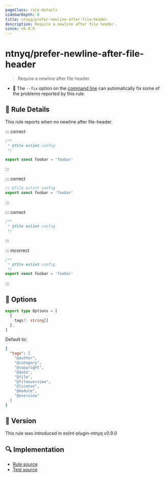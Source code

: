 ```yaml
---
pageClass: rule-details
sidebarDepth: 0
title: ntnyq/prefer-newline-after-file-header
description: Require a newline after file header.
since: v0.9.0
---
```


# ntnyq/prefer-newline-after-file-header

> Require a newline after file header.

- :wrench: The `--fix` option on the [command line](https://eslint.org/docs/user-guide/command-line-interface#fix-problems) can automatically fix some of the problems reported by this rule.

## :book: Rule Details

This rule reports when no newline after file-header.

::: correct

```ts eslint-check
/**
 * @file eslint config
 */

export const foobar = 'foobar'
```

:::

::: correct

```ts eslint-check
// @file eslint config
export const foobar = 'foobar'
```

:::

::: correct

```ts eslint-check
/**
 * @file eslint config
 */
```

:::

::: incorrect

<!-- eslint-skip -->

```ts eslint-check
/**
 * @file eslint config
 */
export const foobar = 'foobar'
```

:::

## :wrench: Options

```ts
export type Options = [
  {
    tags?: string[]
  },
]
```

Default to:

```json
{
  "tags": [
    "@author",
    "@category",
    "@copyright",
    "@date",
    "@file",
    "@fileoverview",
    "@license",
    "@module",
    "@overview"
  ]
}
```

## :rocket: Version

This rule was introduced in eslint-plugin-ntnyq v0.9.0

## :mag: Implementation

- [Rule source](https://github.com/ntnyq/eslint-plugin-ntnyq/blob/main/src/rules/prefer-newline-after-file-header.ts)
- [Test source](https://github.com/ntnyq/eslint-plugin-ntnyq/blob/main/src/rules/prefer-newline-after-file-header.test.ts)
